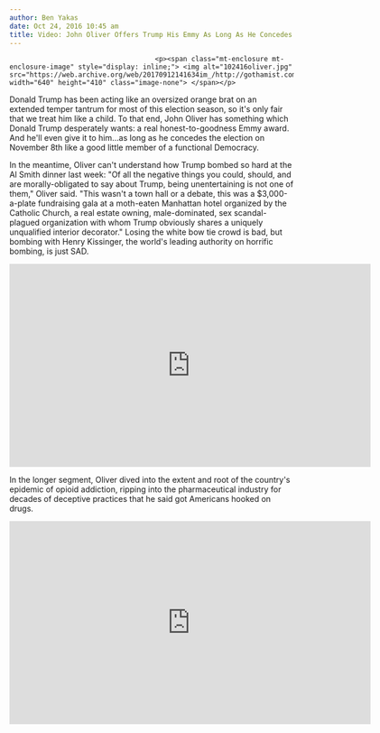 ```yaml
---
author: Ben Yakas
date: Oct 24, 2016 10:45 am
title: Video: John Oliver Offers Trump His Emmy As Long As He Concedes Election
---
```


	
										<p><span class="mt-enclosure mt-enclosure-image" style="display: inline;"> <img alt="102416oliver.jpg" src="https://web.archive.org/web/20170912141634im_/http://gothamist.com/attachments/byakas/102416oliver.jpg" width="640" height="410" class="image-none"> </span></p>

<p>Donald Trump has been acting like an oversized orange brat on an extended temper tantrum for most of this election season, so it&apos;s only fair that we treat him like a child. To that end, John Oliver has something which Donald Trump desperately wants: a real honest-to-goodness Emmy award. And he&apos;ll even give it to him...as long as he concedes the election on November 8th like a good little member of a functional Democracy.</p>

<p>In the meantime, Oliver can&apos;t understand how Trump bombed so hard at the Al Smith dinner last week: &quot;Of all the negative things you could, should, and are morally-obligated to say about Trump, being unentertaining is not one of them,&quot; Oliver said. &quot;This wasn&apos;t a town hall or a debate, this was a $3,000-a-plate fundraising gala at a moth-eaten Manhattan hotel organized by the Catholic Church, a real estate owning, male-dominated, sex scandal-plagued organization with whom Trump obviously shares a uniquely unqualified interior decorator.&quot; Losing the white bow tie crowd is bad, but bombing with Henry Kissinger, the world&apos;s leading authority on horrific bombing, is just SAD.</p>

<p><iframe width="640" height="360" src="https://web.archive.org/web/20170912141634if_/https://www.youtube.com/embed/WiB6SqCcuW0" frameborder="0" allowfullscreen></iframe></p>

<p>In the longer segment, Oliver dived into the extent and root of the country&apos;s epidemic of opioid addiction, ripping into the pharmaceutical industry for decades of deceptive practices that he said got Americans hooked on drugs. </p>

<p><iframe width="640" height="360" src="https://web.archive.org/web/20170912141634if_/https://www.youtube.com/embed/5pdPrQFjo2o" frameborder="0" allowfullscreen></iframe></p>					
										
									
				